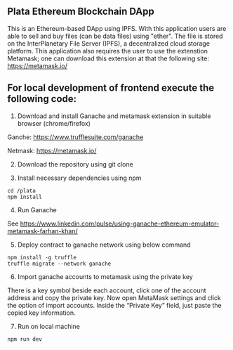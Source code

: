 ## Plata Ethereum Blockchain DApp

This is an Ethereum-based DApp using IPFS. With this application users are able to sell and buy files (can be data files) using "ether". The file is stored on the InterPlanetary File Server (IPFS), a decentralized cloud storage platform. This application also requires the user to use the extenstion Metamask; one can download this extension at that the following site: https://metamask.io/

## For local development of frontend execute the following code:

1. Download and install Ganache and metamask extension in suitable browser (chrome/firefox)

Ganche: https://www.trufflesuite.com/ganache

Netmask: https://metamask.io/


2. Download the repository using git clone

3. Install necessary dependencies using npm

```
cd /plata
npm install
```

4. Run Ganache

See https://www.linkedin.com/pulse/using-ganache-ethereum-emulator-metamask-farhan-khan/

5. Deploy contract to ganache network using below command
```
npm install -g truffle
truffle migrate --network ganache  
```
6. Import ganache accounts to metamask using the private key

There is a key symbol beside each account, click one of the account address and copy the private key. Now open MetaMask settings and click the option of import accounts. Inside the “Private Key” field, just paste the copied key information.

7. Run on local machine
```
npm run dev
```
